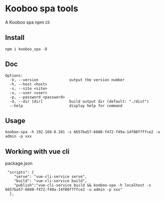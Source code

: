 # Kooboo spa tools
A Kooboo spa npm cli

## Install
```
npm i kooboo_spa -D
```

## Doc
```
Options:
  -V, --version              output the version number
  -h, --host <host>          
  -s, --site <site>          
  -u, --user <user>          
  -p, --password <password>  
  -d, --dir [dir]            build output dir (default: "./dist")
  --help                     display help for command
```

## Usage

```
kooboo-spa -h 192.168.0.101 -s 6657ba57-6680-f472-f49a-14f80f7ffce2 -u admin -p xxx
```

## Working with vue cli
package.json
```
 "scripts": {
    "serve": "vue-cli-service serve",
    "build": "vue-cli-service build",
    "publish":"vue-cli-service build && kooboo-spa -h localhost -s 6657ba57-6680-f472-f49a-14f80f7ffce2 -u admin -p xxx"
  },
```
